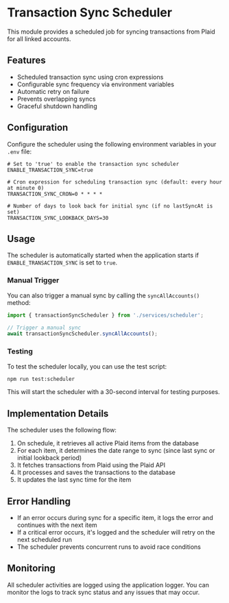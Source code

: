 # Transaction Sync Scheduler

This module provides a scheduled job for syncing transactions from Plaid for all linked accounts.

## Features

- Scheduled transaction sync using cron expressions
- Configurable sync frequency via environment variables
- Automatic retry on failure
- Prevents overlapping syncs
- Graceful shutdown handling

## Configuration

Configure the scheduler using the following environment variables in your `.env` file:

```env
# Set to 'true' to enable the transaction sync scheduler
ENABLE_TRANSACTION_SYNC=true

# Cron expression for scheduling transaction sync (default: every hour at minute 0)
TRANSACTION_SYNC_CRON=0 * * * *

# Number of days to look back for initial sync (if no lastSyncAt is set)
TRANSACTION_SYNC_LOOKBACK_DAYS=30
```

## Usage

The scheduler is automatically started when the application starts if `ENABLE_TRANSACTION_SYNC` is set to `true`.

### Manual Trigger

You can also trigger a manual sync by calling the `syncAllAccounts()` method:

```typescript
import { transactionSyncScheduler } from './services/scheduler';

// Trigger a manual sync
await transactionSyncScheduler.syncAllAccounts();
```

### Testing

To test the scheduler locally, you can use the test script:

```bash
npm run test:scheduler
```

This will start the scheduler with a 30-second interval for testing purposes.

## Implementation Details

The scheduler uses the following flow:

1. On schedule, it retrieves all active Plaid items from the database
2. For each item, it determines the date range to sync (since last sync or initial lookback period)
3. It fetches transactions from Plaid using the Plaid API
4. It processes and saves the transactions to the database
5. It updates the last sync time for the item

## Error Handling

- If an error occurs during sync for a specific item, it logs the error and continues with the next item
- If a critical error occurs, it's logged and the scheduler will retry on the next scheduled run
- The scheduler prevents concurrent runs to avoid race conditions

## Monitoring

All scheduler activities are logged using the application logger. You can monitor the logs to track sync status and any issues that may occur.
